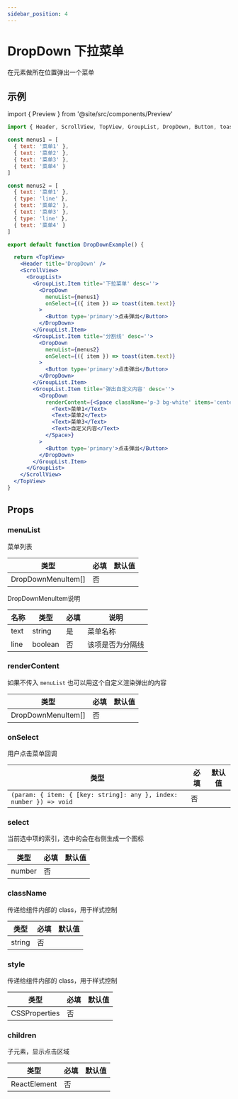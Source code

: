 ```yaml
---
sidebar_position: 4
---
```


# DropDown 下拉菜单

在元素做所在位置弹出一个菜单

## 示例

import { Preview } from '@site/src/components/Preview'

<Preview name='DropDown' />

```jsx
import { Header, ScrollView, TopView, GroupList, DropDown, Button, toast, Text, Space } from '@/duxuiExample'

const menus1 = [
  { text: '菜单1' },
  { text: '菜单2' },
  { text: '菜单3' },
  { text: '菜单4' }
]

const menus2 = [
  { text: '菜单1' },
  { type: 'line' },
  { text: '菜单2' },
  { text: '菜单3' },
  { type: 'line' },
  { text: '菜单4' }
]

export default function DropDownExample() {

  return <TopView>
    <Header title='DropDown' />
    <ScrollView>
      <GroupList>
        <GroupList.Item title='下拉菜单' desc=''>
          <DropDown
            menuList={menus1}
            onSelect={({ item }) => toast(item.text)}
          >
            <Button type='primary'>点击弹出</Button>
          </DropDown>
        </GroupList.Item>
        <GroupList.Item title='分割线' desc=''>
          <DropDown
            menuList={menus2}
            onSelect={({ item }) => toast(item.text)}
          >
            <Button type='primary'>点击弹出</Button>
          </DropDown>
        </GroupList.Item>
        <GroupList.Item title='弹出自定义内容' desc=''>
          <DropDown
            renderContent={<Space className='p-3 bg-white' items='center'>
              <Text>菜单1</Text>
              <Text>菜单2</Text>
              <Text>菜单3</Text>
              <Text>自定义内容</Text>
            </Space>}
          >
            <Button type='primary'>点击弹出</Button>
          </DropDown>
        </GroupList.Item>
      </GroupList>
    </ScrollView>
  </TopView>
}
```

## Props

### menuList

菜单列表

| 类型 | 必填 | 默认值 |
| ---- | -------- | ------- |
| DropDownMenuItem[] | 否 |  |

DropDownMenuItem说明

| 名称 | 类型 | 必填 | 说明 |
| ---- | ---- | -------- | ------- |
| text | string | 是 | 菜单名称 |
| line | boolean | 否 | 该项是否为分隔线 |

### renderContent

如果不传入 `menuList` 也可以用这个自定义渲染弹出的内容

| 类型 | 必填 | 默认值 |
| ---- | -------- | ------- |
| DropDownMenuItem[] | 否 |  |

### onSelect

用户点击菜单回调

| 类型 | 必填 | 默认值 |
| ---- | -------- | ------- |
| `(param: { item: { [key: string]: any }, index: number }) => void` | 否 |  |

### select

当前选中项的索引，选中的会在右侧生成一个图标

| 类型 | 必填 | 默认值 |
| ---- | -------- | ------- |
| number | 否 |  |

### className

传递给组件内部的 class，用于样式控制

| 类型 | 必填 | 默认值 |
| ---- | -------- | ------- |
| string | 否 |  |

### style

传递给组件内部的 class，用于样式控制

| 类型 | 必填 | 默认值 |
| ---- | -------- | ------- |
| CSSProperties | 否 |  |

### children

子元素，显示点击区域

| 类型 | 必填 | 默认值 |
| ---- | -------- | ------- |
| ReactElement | 否 |  |
